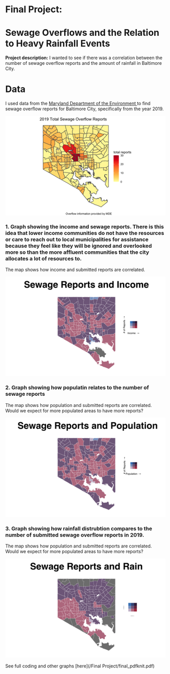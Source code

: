 # Final Project: 

# Sewage Overflows and the Relation to Heavy Rainfall Events
**Project description:**  I wanted to see if there was a correlation between the number of sewage overflow reports and the amount of rainfall in Baltimore City. 

# Data
I used data from the [Maryland Department of the Environment ]([url](https://mde.maryland.gov/programs/water/compliance/pages/reportedseweroverflow.aspx)) to find sewage overflow reports for Baltimore City, specifically from the year 2019. 

<img src="/Final Project/BIN/reports.png?raw=true">

### 1. Graph showing the income and sewage reports. There is this idea that lower income communities do not have the resources or care to reach out to local municipalities for assistance because they feel like they will be ignored and overlooked more so than the more affluent communities that the city allocates a lot of resources to.

The map shows how income and submitted reports are correlated. 

<img src="/Final Project/BIN/reportsandincome.png?raw=true">

### 2. Graph showing how populatin relates to the number of sewage reports


The map shows how population and submitted reports are correlated. Would we expect for more populated areas to have more reports?
         
<img src="/Final Project/BIN/reportsandpopulation.png?raw=true">

### 3. Graph showing how rainfall distrubtion compares to the number of submitted sewage overflow reports in 2019.

The map shows how population and submitted reports are correlated. Would we expect for more populated areas to have more reports?

<img src="/Final Project/BIN/reportsandrain.png?raw=true">


See full coding and other graphs [here](/Final Project/final_pdfknit.pdf)

